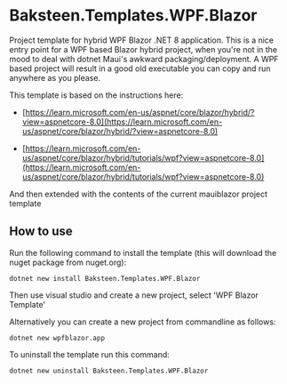 # Baksteen.Templates.WPF.Blazor
Project template for hybrid WPF Blazor .NET 8 application. This is a nice entry point for a WPF based Blazor hybrid project, when you're not in the mood to deal with dotnet Maui's awkward packaging/deployment. A WPF based project will result in a good old executable you can copy and run anywhere as you please.

This template is based on the instructions here:

- [https://learn.microsoft.com/en-us/aspnet/core/blazor/hybrid/?view=aspnetcore-8.0](https://learn.microsoft.com/en-us/aspnet/core/blazor/hybrid/?view=aspnetcore-8.0)

- [https://learn.microsoft.com/en-us/aspnet/core/blazor/hybrid/tutorials/wpf?view=aspnetcore-8.0](https://learn.microsoft.com/en-us/aspnet/core/blazor/hybrid/tutorials/wpf?view=aspnetcore-8.0)

And then extended with the contents of the current mauiblazor project template

## How to use

Run the following command to install the template (this will download the nuget package from nuget.org):

    dotnet new install Baksteen.Templates.WPF.Blazor
    
Then use visual studio and create a new project, select 'WPF Blazor Template'

Alternatively you can create a new project from commandline as follows:

    dotnet new wpfblazor.app
  
To uninstall the template run this command:

    dotnet new uninstall Baksteen.Templates.WPF.Blazor
